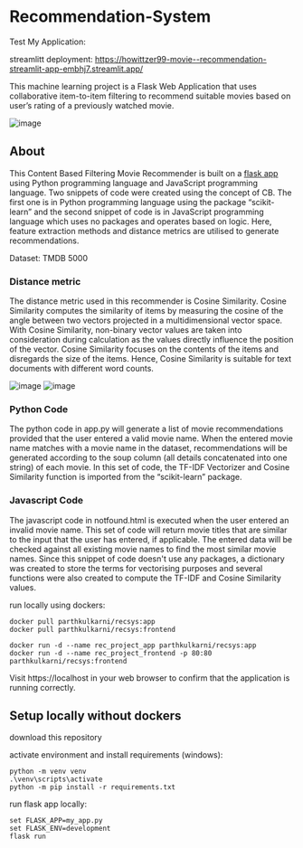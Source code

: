 # Recommendation-System

 Test My Application:
 
 streamlitt deployment:
https://howittzer99-movie--recommendation-streamlit-app-embhj7.streamlit.app/
 
This machine learning project is a Flask Web Application that uses collaborative item-to-item filtering to recommend suitable movies based on user’s rating of a previously watched movie.

![image](https://repository-images.githubusercontent.com/275336521/20d38e00-6634-11eb-9d1f-6a5232d0f84f)

## About  
This Content Based Filtering Movie Recommender is built on a [flask app](https://flask.palletsprojects.com/en/2.0.x/) using Python programming language and JavaScript programming language. Two snippets of code were created using the concept of CB. The first one is in Python programming language using the package “scikit-learn” and the second snippet of code is in JavaScript programming language which uses no packages and operates based on logic. Here, feature extraction methods and distance metrics are utilised to generate recommendations. 

Dataset: TMDB 5000

### Distance metric
The distance metric used in this recommender is Cosine Similarity. Cosine Similarity computes the similarity of items by measuring the cosine of the angle between two vectors projected in a multidimensional vector space. With Cosine Similarity, non-binary vector values are taken into consideration during calculation as the values directly influence the position of the vector. Cosine Similarity focuses on the contents of the items and disregards the size of the items. Hence, Cosine Similarity is suitable for text documents with different word counts. 

![image](https://user-images.githubusercontent.com/65379600/129465404-790cbc28-ee78-4c2f-85c8-e40f82ac72d6.png)   ![image](https://user-images.githubusercontent.com/65379600/129466224-5b165535-f7be-4378-a8bb-0438d4e60574.png)

### Python Code
The python code in app.py will generate a list of movie recommendations provided that the user entered a valid movie name. When the entered movie name matches with a movie name in the dataset, recommendations will be generated according to the soup column (all details concatenated into one string) of each movie. In this set of code, the TF-IDF Vectorizer and Cosine Similarity function is imported from the “scikit-learn” package.

### Javascript Code
The javascript code in notfound.html is executed when the user entered an invalid movie name. This set of code will return movie titles that are similar to the input that the user has entered, if applicable. The entered data will be checked against all existing movie names to find the most similar movie names. Since this snippet of code doesn't use any packages, a dictionary was created to store the terms for vectorising purposes and several functions were also created to compute the TF-IDF and Cosine Similarity values.

 
 run locally using dockers:
 ```
 docker pull parthkulkarni/recsys:app
 docker pull parthkulkarni/recsys:frontend
 ```
 ```
 docker run -d --name rec_project_app parthkulkarni/recsys:app
 docker run -d --name rec_project_frontend -p 80:80 parthkulkarni/recsys:frontend
 ```
 Visit https://localhost in your web browser to confirm that the application is running correctly.

## Setup locally without dockers

download this repository

activate environment and install requirements (windows):
```
python -m venv venv
.\venv\scripts\activate
python -m pip install -r requirements.txt 
```

run flask app locally:
```
set FLASK_APP=my_app.py
set FLASK_ENV=development
flask run
```
